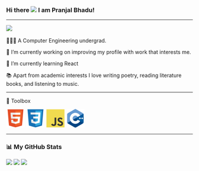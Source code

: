 ### Hi there <img src="https://raw.githubusercontent.com/MartinHeinz/MartinHeinz/master/wave.gif" width="30px"/> I am Pranjal Bhadu!
---
<img src="https://img.shields.io/twitter/follow/BhaduPranjal?style=social">

<p>👩🏻‍💻 A Computer Engineering undergrad.</p>
<p>🔭 I’m currently working on improving my profile with work that interests me.</p>
<p>🌱 I’m currently learning React</p>
<p>📚 Apart from academic interests I love writing poetry, reading literature books, and listening to music.</p>

---

🧰 Toolbox

<img src="https://github.com/devicons/devicon/blob/master/icons/html5/html5-original.svg" width="50" height="50" alt="HTML logo"/> <img src="https://github.com/devicons/devicon/blob/master/icons/css3/css3-original.svg" height="50" width="50" alt="CSS logo"/> <img src="https://github.com/devicons/devicon/blob/master/icons/javascript/javascript-original.svg" width="50" height="50" alt="JavaScript logo"/> <img src="https://github.com/devicons/devicon/blob/master/icons/cplusplus/cplusplus-original.svg" height="50" width="50" alt="C++ logo"/>

---

### 📊 My GitHub Stats

<img src="https://github-readme-stats.vercel.app/api?username=pranjalBhadu&show_icons=true&theme=radical"/> 
<img src="https://github-readme-stats.vercel.app/api/wakatime?username=PranjalBhadu&show_icons=true&theme=radical" />
<img src="https://github-readme-stats.vercel.app/api/top-langs/?username=pranjalBhadu&show_icons=true&theme=radical"/>

<!--
**pranjalBhadu/pranjalBhadu** is a ✨ _special_ ✨ repository because its `README.md` (this file) appears on your GitHub profile.

Here are some ideas to get you started:

-  ...
- 🌱 I’m currently learning ...
- 👯 I’m looking to collaborate on ...
- 🤔 I’m looking for help with ...
- 💬 Ask me about ...
- 📫 How to reach me: ...
- 😄 Pronouns: ...
- ⚡ Fun fact: ...
-->
